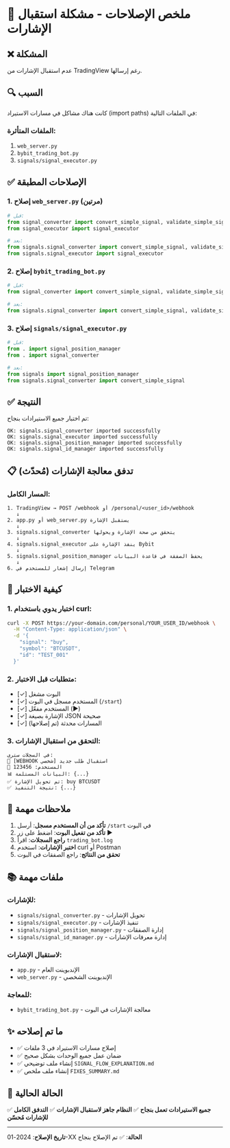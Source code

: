 # 🔧 ملخص الإصلاحات - مشكلة استقبال الإشارات

## ❌ المشكلة
عدم استقبال الإشارات من TradingView رغم إرسالها.

## 🔍 السبب
كانت هناك مشاكل في مسارات الاستيراد (import paths) في الملفات التالية:

### الملفات المتأثرة:
1. `web_server.py`
2. `bybit_trading_bot.py`  
3. `signals/signal_executor.py`

## ✅ الإصلاحات المطبقة

### 1. إصلاح `web_server.py` (مرتين)
```python
# قبل:
from signal_converter import convert_simple_signal, validate_simple_signal
from signal_executor import signal_executor

# بعد:
from signals.signal_converter import convert_simple_signal, validate_simple_signal
from signals.signal_executor import signal_executor
```

### 2. إصلاح `bybit_trading_bot.py`
```python
# قبل:
from signal_converter import convert_simple_signal, validate_simple_signal

# بعد:
from signals.signal_converter import convert_simple_signal, validate_simple_signal
```

### 3. إصلاح `signals/signal_executor.py`
```python
# قبل:
from . import signal_position_manager
from . import signal_converter

# بعد:
from signals import signal_position_manager
from signals.signal_converter import convert_simple_signal
```

## ✅ النتيجة
تم اختبار جميع الاستيرادات بنجاح:
```
OK: signals.signal_converter imported successfully
OK: signals.signal_executor imported successfully
OK: signals.signal_position_manager imported successfully
OK: signals.signal_id_manager imported successfully
```

## 📋 تدفق معالجة الإشارات (مُحدّث)

### المسار الكامل:
```
1. TradingView → POST /webhook أو /personal/<user_id>/webhook
   ↓
2. app.py أو web_server.py يستقبل الإشارة
   ↓
3. signals.signal_converter يتحقق من صحة الإشارة ويحولها
   ↓
4. signals.signal_executor ينفذ الإشارة على Bybit
   ↓
5. signals.signal_position_manager يحفظ الصفقة في قاعدة البيانات
   ↓
6. إرسال إشعار للمستخدم في Telegram
```

## 🧪 كيفية الاختبار

### 1. اختبار يدوي باستخدام curl:
```bash
curl -X POST https://your-domain.com/personal/YOUR_USER_ID/webhook \
  -H "Content-Type: application/json" \
  -d '{
    "signal": "buy",
    "symbol": "BTCUSDT",
    "id": "TEST_001"
  }'
```

### 2. متطلبات قبل الاختبار:
- [✓] البوت مشغل
- [✓] المستخدم مسجل في البوت (`/start`)
- [✓] المستخدم مفعّل (▶️)
- [✓] الإشارة بصيغة JSON صحيحة
- [✓] المسارات محدثة (تم إصلاحها)

### 3. التحقق من استقبال الإشارات:
```
في السجلات سترى:
🔔 [WEBHOOK شخصي] استقبال طلب جديد
👤 المستخدم: 123456
📊 البيانات المستلمة: {...}
✅ تم تحويل الإشارة: buy BTCUSDT
✅ نتيجة التنفيذ: {...}
```

## 📝 ملاحظات مهمة

1. **تأكد من أن المستخدم مسجل**: أرسل `/start` في البوت
2. **تأكد من تفعيل البوت**: اضغط على زر ▶️
3. **راجع السجلات**: اقرأ `trading_bot.log`
4. **اختبر الإشارات**: استخدم curl أو Postman
5. **تحقق من النتائج**: راجع الصفقات في البوت

## 📚 ملفات مهمة

### للإشارات:
- `signals/signal_converter.py` - تحويل الإشارات
- `signals/signal_executor.py` - تنفيذ الإشارات
- `signals/signal_position_manager.py` - إدارة الصفقات
- `signals/signal_id_manager.py` - إدارة معرفات الإشارات

### لاستقبال الإشارات:
- `app.py` - الإندبوينت العام
- `web_server.py` - الإندبوينت الشخصي

### للمعاجة:
- `bybit_trading_bot.py` - معالجة الإشارات في البوت

## ✨ ما تم إصلاحه

- ✅ إصلاح مسارات الاستيراد في 3 ملفات
- ✅ ضمان عمل جميع الوحدات بشكل صحيح
- ✅ إنشاء ملف توضيحي `SIGNAL_FLOW_EXPLANATION.md`
- ✅ إنشاء ملف ملخص `FIXES_SUMMARY.md`

## 🎯 الحالة الحالية

✅ **جميع الاستيرادات تعمل بنجاح**
✅ **النظام جاهز لاستقبال الإشارات**
✅ **التدفق الكامل للإشارات مُحسّن**

---

**تاريخ الإصلاح**: 2024-01-XX
**الحالة**: ✅ تم الإصلاح بنجاح

